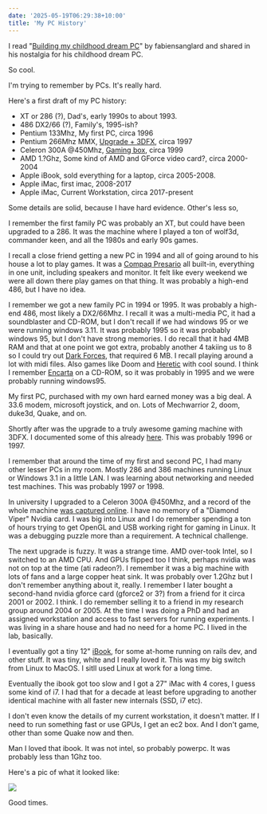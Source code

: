 ```yaml
---
date: '2025-05-19T06:29:38+10:00'
title: 'My PC History'
---
```


I read "[Building my childhood dream PC](https://fabiensanglard.net/2168/)" by fabiensanglard and shared in his nostalgia for his childhood dream PC.

So cool.

I'm trying to remember by PCs. It's really hard.

Here's a first draft of my PC history:

* XT or 286 (?), Dad's, early 1990s to about 1993.
* 486 DX2/66 (?), Family's, 1995-ish?
* Pentium 133Mhz, My first PC, circa 1996
* Pentium 266Mhz MMX, [Upgrade + 3DFX](/blog/posts/first-serious-pc/), circa 1997
* Celeron 300A @450Mhz, [Gaming box](https://web.archive.org/web/20000601155757fw_/http://www.geocities.com/TimesSquare/Tower/8163/pc.html), circa 1999
* AMD 1.?Ghz, Some kind of AMD and GForce video card?, circa 2000-2004
* Apple iBook, sold everything for a laptop, circa 2005-2008.
* Apple iMac, first imac, 2008-2017
* Apple iMac, Current Workstation, circa 2017-present

Some details are solid, because I have hard evidence. Other's less so,

I remember the first family PC was probably an XT, but could have been upgraded to a 286. It was the machine where I played a ton of wolf3d, commander keen, and all the 1980s and early 90s games.

I recall a close friend getting a new PC in 1994 and all of going around to his house a lot to play games. It was a [Compaq Presario](https://en.wikipedia.org/wiki/Compaq_Presario) all built-in, everything in one unit, including speakers and monitor. It felt like every weekend we were all down there play games on that thing. It was probably a high-end 486, but I have no idea.

I remember we got a new family PC in 1994 or 1995. It was probably a high-end 486, most likely a DX2/66Mhz. I recall it was a multi-media PC, it had a soundblaster and CD-ROM, but I don't recall if we had windows 95 or we were running windows 3.11. It was probably 1995 so it was probably windows 95, but I don't have strong memories. I do recall that it had 4MB RAM and that at one point we got extra, probably another 4 takiing us to 8 so I could try out [Dark Forces](https://en.wikipedia.org/wiki/Star_Wars:_Dark_Forces), that required 6 MB. I recall playing around a lot with midi files. Also games like Doom and [Heretic](https://en.wikipedia.org/wiki/Heretic_(video_game)) with cool sound. I think I remember [Encarta](https://en.wikipedia.org/wiki/Encarta) on a CD-ROM, so it was probably in 1995 and we were probably running windows95.

My first PC, purchased with my own hard earned money was a big deal. A 33.6 modem, microsoft joystick, and on. Lots of Mechwarrior 2, doom, duke3d, Quake, and on.

Shortly after was the upgrade to a truly awesome gaming machine with 3DFX. I documented some of this already [here](/blog/posts/first-serious-pc/).  This was probably 1996 or 1997.

I remember that around the time of my first and second PC, I had many other lesser PCs in my room. Mostly 286 and 386 machines running Linux or Windows 3.1 in a little LAN. I was learning about networking and needed test machines. This was probably 1997 or 1998.

In university I upgraded to a Celeron 300A @450Mhz, and a record of the whole machine [was captured online](https://web.archive.org/web/20000601155757fw_/http://www.geocities.com/TimesSquare/Tower/8163/pc.html). I have no memory of a "Diamond Viper" Nvidia card. I was big into Linux and I do remember spending a ton of hours trying to get OpenGL and USB working right for gaming in Linux. It was a debugging puzzle more than a requirement. A technical challenge.

The next upgrade is fuzzy. It was a strange time. AMD over-took Intel, so I switched to an AMD CPU. And GPUs flipped too I think, perhaps nvidia was not on top at the time (ati radeon?). I remember it was a big machine with lots of fans and a large copper heat sink. It was probably over 1.2Ghz but I don't remember anything about it, really. I remember I later bought a second-hand nvidia gforce card (gforce2 or 3?) from a friend for it circa 2001 or 2002. I think. I do remember selling it to a friend in my research group around 2004 or 2005. At the time I was doing a PhD and had an assigned workstation and access to fast servers for running experiments. I was living in a share house and had no need for a home PC. I lived in the lab, basically.

I eventually got a tiny 12" [iBook](https://en.wikipedia.org/wiki/IBook), for some at-home running on rails dev, and other stuff. It was tiny, white and I really loved it. This was my big switch from Linux to MacOS. I sitll used Linux at work for a long time.

Eventually the ibook got too slow and I got a 27" iMac with 4 cores, I guess some kind of i7. I had that for a decade at least before upgrading to another identical machine with all faster new internals (SSD, i7 etc).

I don't even know the details of my current workstation, it doesn't matter. If I need to run something fast or use GPUs, I get an ec2 box. And I don't game, other than some Quake now and then.

Man I loved that ibook. It was not intel, so probably powerpc. It was probably less than 1Ghz too.

Here's a pic of what it looked like:

![](/blog/pics/Macintosh_iBook.webp)

Good times.